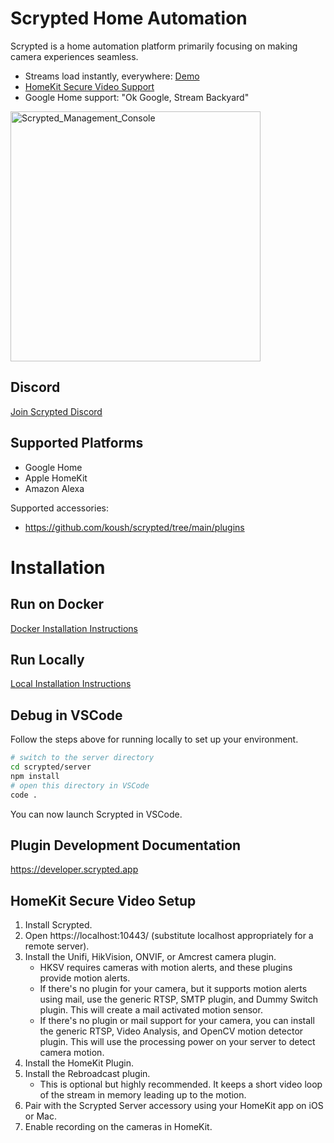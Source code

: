 # Scrypted Home Automation

Scrypted is a home automation platform primarily focusing on making camera experiences seamless.
 * Streams load instantly, everywhere: [Demo](https://www.reddit.com/r/homebridge/comments/r34k6b/if_youre_using_homebridge_for_cameras_ditch_it/)
 * [HomeKit Secure Video Support](#homekit-secure-video-setup)
 * Google Home support: "Ok Google, Stream Backyard"

<img width="400" alt="Scrypted_Management_Console" src="https://user-images.githubusercontent.com/73924/131903488-722d87ac-a0b0-40fe-b605-326e6b886e35.png">

## Discord

[Join Scrypted Discord](https://discord.gg/DcFzmBHYGq)

## Supported Platforms

 * Google Home
 * Apple HomeKit
 * Amazon Alexa

Supported accessories: 
 * https://github.com/koush/scrypted/tree/main/plugins

# Installation

## Run on Docker

[Docker Installation Instructions](https://github.com/koush/scrypted/wiki/Docker)

## Run Locally

[Local Installation Instructions](https://github.com/koush/scrypted/wiki/Local-Installation)

## Debug in VSCode

Follow the steps above for running locally to set up your environment.

```sh
# switch to the server directory
cd scrypted/server
npm install
# open this directory in VSCode
code .
```

You can now launch Scrypted in VSCode.

## Plugin Development Documentation

https://developer.scrypted.app

## HomeKit Secure Video Setup

1. Install Scrypted.
2. Open https://localhost:10443/ (substitute localhost appropriately for a remote server).
3. Install the Unifi, HikVision, ONVIF, or Amcrest camera plugin.
   * HKSV requires cameras with motion alerts, and these plugins provide motion alerts.
   * If there's no plugin for your camera, but it supports motion alerts using mail, use the generic RTSP, SMTP plugin, and Dummy Switch plugin. This will create a mail activated motion sensor.
   * If there's no plugin or mail support for your camera, you can install the generic RTSP, Video Analysis, and OpenCV motion detector plugin. This will use the processing power on your server to detect camera motion.
4. Install the HomeKit Plugin.
5. Install the Rebroadcast plugin.
    * This is optional but highly recommended. It keeps a short video loop of the stream in memory leading up to the motion.  
6. Pair with the Scrypted Server accessory using your HomeKit app on iOS or Mac.
7. Enable recording on the cameras in HomeKit.
